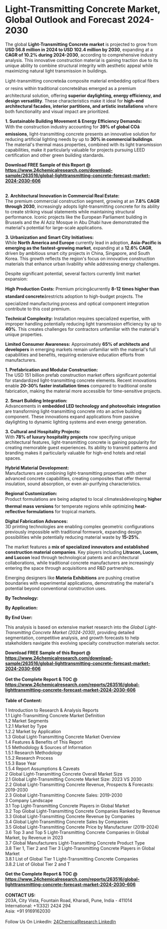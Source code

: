 <h1>Light-Transmitting Concrete Market, Global Outlook and Forecast 2024-2030</h1><p>The global <strong>Light-Transmitting Concrete market</strong> is projected to grow from <strong>USD 56.8 million in 2024 to USD 102.4 million by 2030</strong>, expanding at a <strong>CAGR of 10.2% during 2024-2030</strong>, according to comprehensive industry analysis. This innovative construction material is gaining traction due to its unique ability to combine structural integrity with aesthetic appeal while maximizing natural light transmission in buildings.</p><p>Light-transmitting concreteâa composite material embedding optical fibers or resins within traditional concreteâhas emerged as a premium architectural solution, offering <strong>superior daylighting, energy efficiency, and design versatility</strong>. These characteristics make it ideal for <strong>high-end architectural facades, interior partitions, and artistic installations</strong> where both functionality and visual impact are prioritized.</p><p><strong>1. Sustainable Building Movement &amp; Energy Efficiency Demands:</strong><br>
With the construction industry accounting for <strong>39% of global COâ emissions</strong>, light-transmitting concrete presents an innovative solution for reducing artificial lighting needs by up to <strong>30% in commercial buildings</strong>. The material's thermal mass properties, combined with its light transmission capabilities, make it particularly valuable for projects pursuing LEED certification and other green building standards.</p><div><b>Download FREE Sample of this Report @ 
            <a href="https://www.24chemicalresearch.com/download-sample/263516/global-lighttransmitting-concrete-forecast-market-2024-2030-606">
            https://www.24chemicalresearch.com/download-sample/263516/global-lighttransmitting-concrete-forecast-market-2024-2030-606</a></b></div><br><p><strong>2. Architectural Innovation in Commercial Real Estate:</strong><br>
The premium commercial construction segment, growing at an <strong>7.8% CAGR through 2030</strong>, increasingly adopts light-transmitting concrete for its ability to create striking visual statements while maintaining structural performance. Iconic projects like the European Parliament building in Brussels and the Al Aziz Mosque in Abu Dhabi have demonstrated the material's potential for large-scale applications.</p><p><strong>3. Urbanization and Smart City Initiatives:</strong><br>
While <strong>North America and Europe</strong> currently lead in adoption, <strong>Asia-Pacific is emerging as the fastest-growing market</strong>, expanding at a <strong>12.6% CAGR</strong>, driven by ambitious smart city projects in China, Singapore, and South Korea. This growth reflects the region's focus on innovative construction materials that enhance urban livability while addressing energy challenges.</p><p>Despite significant potential, several factors currently limit market expansion:</p><p><strong>High Production Costs:</strong> Premium pricingâcurrently <strong>8-12 times higher than standard concrete</strong>ârestricts adoption to high-budget projects. The specialized manufacturing process and optical component integration contribute to this cost premium.</p><p><strong>Technical Complexity:</strong> Installation requires specialized expertise, with improper handling potentially reducing light transmission efficiency by up to <strong>40%</strong>. This creates challenges for contractors unfamiliar with the material's unique properties.</p><p><strong>Limited Consumer Awareness:</strong> Approximately <strong>65% of architects and developers</strong> in emerging markets remain unfamiliar with the material's full capabilities and benefits, requiring extensive education efforts from manufacturers.</p><p><strong>1. Prefabrication and Modular Construction:</strong><br>
The USD 151 billion prefab construction market offers significant potential for standardized light-transmitting concrete elements. Recent innovations enable <strong>20-30% faster installation times</strong> compared to traditional onsite fabrication, making the material more accessible for time-sensitive projects.</p><p><strong>2. Smart Building Integration:</strong><br>
Advancements in <strong>embedded LED technology and photovoltaic integration</strong> are transforming light-transmitting concrete into an active building component. These innovations expand applications from passive daylighting to dynamic lighting systems and even energy generation.</p><p><strong>3. Cultural and Hospitality Projects:</strong><br>
With <strong>78% of luxury hospitality projects</strong> now specifying unique architectural features, light-transmitting concrete is gaining popularity for creating memorable guest experiences. Its ability to transmit patterns and branding makes it particularly valuable for high-end hotels and retail spaces.</p><p><strong>Hybrid Material Development:</strong><br>
    Manufacturers are combining light-transmitting properties with other advanced concrete capabilities, creating composites that offer thermal insulation, sound absorption, or even air-purifying characteristics.</p><p><strong>Regional Customization:</strong><br>
    Product formulations are being adapted to local climatesâdeveloping <strong>higher thermal mass versions</strong> for temperate regions while optimizing <strong>heat-reflective formulations</strong> for tropical markets.</p><p><strong>Digital Fabrication Advances:</strong><br>
    3D printing technologies are enabling complex geometric configurations previously impossible with traditional formwork, expanding design possibilities while potentially reducing material waste by <strong>15-25%</strong>.</p><p>The market features a <strong>mix of specialized innovators and established construction material companies</strong>. Key players including <strong>Litracon, Lucem, and Luccon</strong> lead through technological patents and architectural collaborations, while traditional concrete manufacturers are increasingly entering the space through acquisitions and R&amp;D partnerships.</p><p>Emerging designers like <strong>Materia Exhibitions</strong> are pushing creative boundaries with experimental applications, demonstrating the material's potential beyond conventional construction uses.</p><p><strong>By Technology:</strong></p><p><strong>By Application:</strong></p><p><strong>By End User:</strong></p><p>This analysis is based on extensive market research into the <em>Global Light-Transmitting Concrete Market (2024-2030)</em>, providing detailed segmentation, competitive analysis, and growth forecasts to help stakeholders navigate this evolving specialty construction materials sector.</p><div><b>Download FREE Sample of this Report @ 
            <a href="https://www.24chemicalresearch.com/download-sample/263516/global-lighttransmitting-concrete-forecast-market-2024-2030-606">
            https://www.24chemicalresearch.com/download-sample/263516/global-lighttransmitting-concrete-forecast-market-2024-2030-606</a></b></div><br><div><b>Get the Complete Report & TOC @ 
            <a href="https://www.24chemicalresearch.com/reports/263516/global-lighttransmitting-concrete-forecast-market-2024-2030-606">
            https://www.24chemicalresearch.com/reports/263516/global-lighttransmitting-concrete-forecast-market-2024-2030-606</a></b></div><br>
            <b>Table of Content:</b><p>1 Introduction to Research & Analysis Reports<br />
    1.1 Light-Transmitting Concrete Market Definition<br />
    1.2 Market Segments<br />
        1.2.1 Market by Type<br />
        1.2.2 Market by Application<br />
    1.3 Global Light-Transmitting Concrete Market Overview<br />
    1.4 Features & Benefits of This Report<br />
    1.5 Methodology & Sources of Information<br />
        1.5.1 Research Methodology<br />
        1.5.2 Research Process<br />
        1.5.3 Base Year<br />
        1.5.4 Report Assumptions & Caveats<br />
2 Global Light-Transmitting Concrete Overall Market Size<br />
    2.1 Global Light-Transmitting Concrete Market Size: 2023 VS 2030<br />
    2.2 Global Light-Transmitting Concrete Revenue, Prospects & Forecasts: 2019-2030<br />
    2.3 Global Light-Transmitting Concrete Sales: 2019-2030<br />
3 Company Landscape<br />
    3.1 Top Light-Transmitting Concrete Players in Global Market<br />
    3.2 Top Global Light-Transmitting Concrete Companies Ranked by Revenue<br />
    3.3 Global Light-Transmitting Concrete Revenue by Companies<br />
    3.4 Global Light-Transmitting Concrete Sales by Companies<br />
    3.5 Global Light-Transmitting Concrete Price by Manufacturer (2019-2024)<br />
    3.6 Top 3 and Top 5 Light-Transmitting Concrete Companies in Global Market, by Revenue in 2023<br />
    3.7 Global Manufacturers Light-Transmitting Concrete Product Type<br />
    3.8 Tier 1, Tier 2 and Tier 3 Light-Transmitting Concrete Players in Global Market<br />
        3.8.1 List of Global Tier 1 Light-Transmitting Concrete Companies<br />
        3.8.2 List of Global Tier 2 and T</p><div><b>Get the Complete Report & TOC @ 
            <a href="https://www.24chemicalresearch.com/reports/263516/global-lighttransmitting-concrete-forecast-market-2024-2030-606">
            https://www.24chemicalresearch.com/reports/263516/global-lighttransmitting-concrete-forecast-market-2024-2030-606</a></b></div><br><b>CONTACT US:</b><br>
            203A, City Vista, Fountain Road, Kharadi, Pune, India - 411014<br>
            International: +1(332) 2424 294<br>
            Asia: +91 9169162030 <br><br>
            Follow Us On LinkedIn: <a href="https://www.linkedin.com/company/24chemicalresearch/">24ChemicalResearch LinkedIn</a>